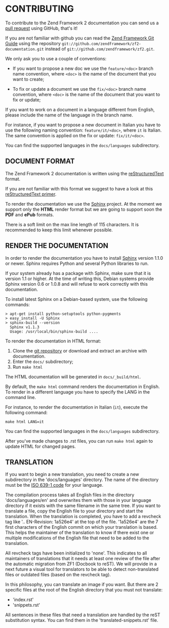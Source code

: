 # CONTRIBUTING

To contribute to the Zend Framework 2 documentation you can send us a
[pull request](https://help.github.com/articles/using-pull-requests) using GitHub, that's it!

If you are not familiar with github you can read the
[Zend Framework Git Guide](http://framework.zend.com/wiki/display/ZFDEV2/Zend+Framework+Git+Guide)
using the repository `git://github.com/zendframework/zf2-documentation.git` instead of
`git://github.com/zendframework/zf2.git`.

We only ask you to use a couple of conventions:

 - If you want to propose a new doc we use the `feature/<doc>` branch name convention,
   where `<doc>` is the name of the document that you want to create;

 - To fix or update a document we use the `fix/<doc>` branch name convention,
   where `<doc>` is the name of the document that you want to fix or update;

If you want to work on a document in a language different from English, please
include the name of the language in the branch name.

For instance, if you want to propose a new document in Italian you have to use the
following naming convention: `feature/it/<doc>`, where `it` is Italian.
The same convention is applied on the fix or update: `fix/it/<doc>`.

You can find the supported languages in the `docs/languages` subdirectory.


## DOCUMENT FORMAT

The Zend Framework 2 documentation is written using the
[reStructuredText](http://en.wikipedia.org/wiki/ReStructuredText) format.

If you are not familiar with this format we suggest to have a look at this
[reStructuredText primer](http://sphinx.pocoo.org/rest.html).

To render the documentation we use the [Sphinx](http://sphinx.pocoo.org/) project. At the moment we support only
the **HTML** render format but we are going to support soon the **PDF** and **ePub** formats.

There is a soft limit on the max line length of 115 characters. It is recommended to keep this limit whenever
possible.

## RENDER THE DOCUMENTATION

In order to render the documentation you have to install [Sphinx](http://sphinx.pocoo.org/) version 1.1.0 or newer.
Sphinx requires Python and several Python libraries to run.

If your system already has a package with Sphinx, make sure that it is version 1.1 or higher. At the time of writing
this, Debian systems provide Sphinx version 0.6 or 1.0.8 and will refuse to work correctly with this documentation.

To install latest Sphinx on a Debian-based system, use the following commands:

    > apt-get install python-setuptools python-pygments
    > easy_install -U Sphinx
    > sphinx-build --version
      Sphinx v1.1.3
      Usage: /usr/local/bin/sphinx-build ....

To render the documentation in HTML format:

 1. Clone the [git repository](git://github.com/zendframework/zf2-documentation.git) or download and extract an
 archive with documentation.
 1. Enter the `docs/` subdirectory;
 1. Run `make html`

The HTML documentation will be generated in `docs/_build/html`.

By default, the `make html` command renders the documentation in English.
To render in a different language you have to specify the LANG in the command line.

For instance, to render the documentation in Italian (`it`), execute the following command:

    make html LANG=it

You can find the supported languages in the `docs/languages` subdirectory.

After you've made changes to .rst files, you can run `make html` again to update HTML for changed pages.

## TRANSLATION

If you want to begin a new translation, you need to create a new subdirectory in the 'docs/languages' directory.
The name of the directory must be the [ISO 639-1 code](http://en.wikipedia.org/wiki/List_of_ISO_639-1_codes)
for your language.

The compilation process takes all English files in the directory 'docs/languages/en' and overwrites them with those
in your language directory if it exists with the same filename in the same tree. If you want to translate a file,
copy the English file to your directory and start the translation. When the translation is completed, you have
to add a revcheck tag like '.. EN-Revision: 1a526e4' at the top of the file. '1a526e4' are the 7 first characters
of the English commit on which your translation is based. This helps the maintainer of the translation to know if
there exist one or multiple modifications of the English file that need to be added to the translation.

All revcheck tags have been initialized to 'none'. This indicates to all maintainers of translations that it needs
at least one review of the file after the automatic migration from ZF1 (Docbook to reST). We will provide in a
next future a visual tool for translators to be able to detect non-translated files or outdated files (based on
the revcheck tag).

In this philosophy, you can translate an image if you want. But there are 2 specific files at the
root of the English directory that you must not translate:
 - 'index.rst'
 - 'snippets.rst'

All sentences in these files that need a translation are handled by the reST substitution syntax. You can find them
in the 'translated-snippets.rst' file.
